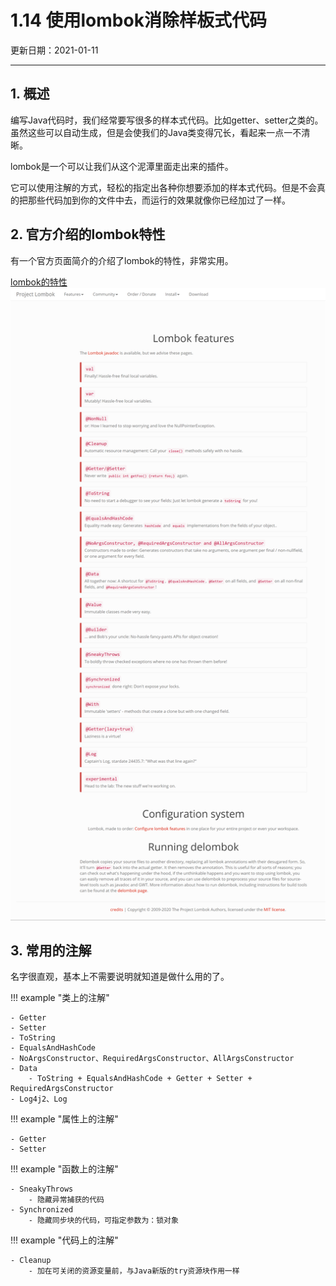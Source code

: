 # 1.14 使用lombok消除样板式代码

更新日期：2021-01-11

-------------------------------------

## 1. 概述

编写Java代码时，我们经常要写很多的样本式代码。比如getter、setter之类的。虽然这些可以自动生成，但是会使我们的Java类变得冗长，看起来一点一不清晰。

lombok是一个可以让我们从这个泥潭里面走出来的插件。

它可以使用注解的方式，轻松的指定出各种你想要添加的样本式代码。但是不会真的把那些代码加到你的文件中去，而运行的效果就像你已经加过了一样。

## 2. 官方介绍的lombok特性

有一个官方页面简介的介绍了lombok的特性，非常实用。

[lombok的特性](https://projectlombok.org/features/all)
![lombok的特性](S014.files/doc.png)

## 3. 常用的注解

名字很直观，基本上不需要说明就知道是做什么用的了。

!!! example "类上的注解"

    - Getter
    - Setter
    - ToString
    - EqualsAndHashCode
    - NoArgsConstructor、RequiredArgsConstructor、AllArgsConstructor
    - Data
        - ToString + EqualsAndHashCode + Getter + Setter + RequiredArgsConstructor
    - Log4j2、Log

!!! example "属性上的注解"

    - Getter
    - Setter

!!! example "函数上的注解"

    - SneakyThrows
        - 隐藏异常捕获的代码
    - Synchronized
        - 隐藏同步块的代码，可指定参数为：锁对象

!!! example "代码上的注解"

    - Cleanup
        - 加在可关闭的资源变量前，与Java新版的try资源块作用一样